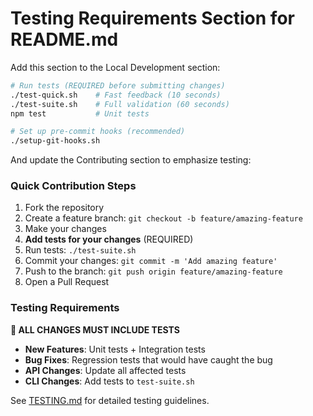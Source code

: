 # Testing Requirements Section for README.md

Add this section to the Local Development section:

```bash
# Run tests (REQUIRED before submitting changes)
./test-quick.sh    # Fast feedback (10 seconds)
./test-suite.sh    # Full validation (60 seconds)
npm test           # Unit tests

# Set up pre-commit hooks (recommended)
./setup-git-hooks.sh
```

And update the Contributing section to emphasize testing:

### Quick Contribution Steps

1. Fork the repository
2. Create a feature branch: `git checkout -b feature/amazing-feature`
3. Make your changes
4. **Add tests for your changes** (REQUIRED)
5. Run tests: `./test-suite.sh`
6. Commit your changes: `git commit -m 'Add amazing feature'`
7. Push to the branch: `git push origin feature/amazing-feature`
8. Open a Pull Request

### Testing Requirements

**🚨 ALL CHANGES MUST INCLUDE TESTS**

- **New Features**: Unit tests + Integration tests
- **Bug Fixes**: Regression tests that would have caught the bug
- **API Changes**: Update all affected tests
- **CLI Changes**: Add tests to `test-suite.sh`

See [TESTING.md](./TESTING.md) for detailed testing guidelines.